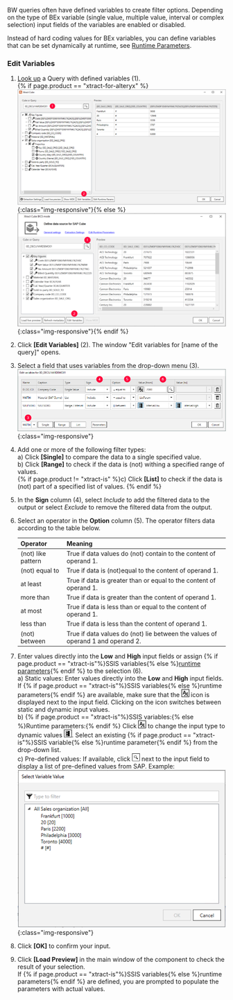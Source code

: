 
BW queries often have defined variables to create filter options. 
Depending on the type of BEx variable (single value, multiple value, interval or complex selection) input fields of the variables are enabled or disabled.

Instead of hard coding values for BEx variables, you can define variables that can be set dynamically at runtime, see [Runtime Parameters](./edit-runtime-parameters).

### Edit Variables


1. [Look up](./bw-cube-extraction-define#look-up-a-bw-cube-or-query) a Query with defined variables (1).<br> 
{% if page.product == "xtract-for-alteryx" %}![Edit Variables Button](/img/content/xfa/xfa_variables.png){:class="img-responsive"}{% else %}![Edit Variables Button](/img/content/XU-BExQuery-Variable.png){:class="img-responsive"}{% endif %}
2. Click **[Edit Variables]** (2). The window "Edit variables for [name of the query]" opens.  
3. Select a field that uses variables from the drop-down menu (3).<br>
![selections](/img/content/selections-cube.png){:class="img-responsive"}
4. Add one or more of the following filter types:<br>
a) Click **[Single]** to compare the data to a single specified value.<br>
b) Click **[Range]** to check if the data is (not) withing a specified range of values.<br>{% if page.product != "xtract-is" %}c) Click **[List]** to check if the data is (not) part of a specified list of values. {% endif %}
3. In the **Sign** column (4), select *Include* to add the filtered data to the output or select *Exclude* to remove the filtered data from the output.
4. Select an operator in the **Option** column (5). The operator filters data according to the table below.

   | Operator   |      Meaning      |  
   |:---------|:------------- |
   |(not) like pattern |  True if data values do (not) contain to the content of operand 1.|
   |(not) equal to |  True if data is (not)equal to the content of operand 1.|
   |at least |  True if data is greater than or equal to the content of operand 1.|
   |more than |  True if data is greater than the content of operand 1.|
   |at most | True if data is less than or equal to the content of operand 1.|
   |less than | True if data is less than the content of operand 1.|
   |(not) between | True if data values do (not) lie between the values of operand 1 and operand 2. |
5. Enter values directly into the **Low** and **High** input fields or assign {% if page.product == "xtract-is"%}SSIS variables{% else %}[runtime parameters](./edit-runtime-parameters){% endif %} to the selection (6). <br>
a) Static values: Enter values directly into the **Low** and **High** input fields. 
If {% if page.product == "xtract-is"%}SSIS variables{% else %}runtime parameters{% endif %} are available, make sure that the ![static-value](/img/content/icons/runtime-parameters-static.png) icon is displayed next to the input field.
Clicking on the icon switches between static and dynamic input values.<br>
b) {% if page.product == "xtract-is"%}SSIS variables:{% else %}Runtime parameters:{% endif %} Click ![static-value](/img/content/icons/runtime-parameters-static.png) to change the input type to dynamic values ![dynamic-value](/img/content/icons/runtime-parameters-dynamic.png).
Select an existing {% if page.product == "xtract-is"%}SSIS variable{% else %}runtime parameter{% endif %} from the drop-down list.<br>
c) Pre-defined values: If available, click ![magnifying-glass](/img/content/icons/magnifying-glass.png) next to the input field to display a list of pre-defined values from SAP. Example:<br>
![Edit Variables](/img/content/xfa/xfa_query_var.png){:class="img-responsive"}
6. Click **[OK]** to confirm your input.
7. Click **[Load Preview]** in the main window of the component to check the result of your selection. <br>
If {% if page.product == "xtract-is"%}SSIS variables{% else %}runtime parameters{% endif %} are defined, you are prompted to populate the parameters with actual values.
